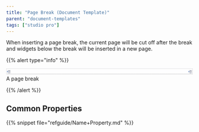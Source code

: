 ```yaml
---
title: "Page Break (Document Template)"
parent: "document-templates"
tags: ["studio pro"]
---
```



When inserting a page break, the current page will be cut off after the break and widgets below the break will be inserted in a new page.

{{% alert type="info" %}}

![](attachments/819203/918135.png)
A page break

{{% /alert %}}

## Common Properties

{{% snippet file="refguide/Name+Property.md" %}}
